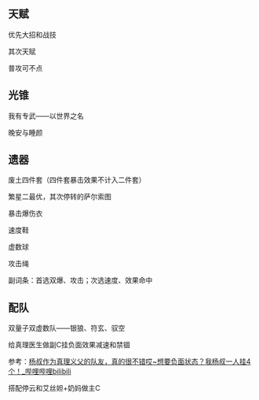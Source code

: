 ## 天赋

优先大招和战技

其次天赋 

普攻可不点

## 光锥

我有专武——以世界之名

晚安与睡颜

## 遗器

废土四件套（四件套暴击效果不计入二件套）

繁星二最优，其次停转的萨尔索图

暴击爆伤衣

速度鞋

虚数球

攻击绳

副词条：首选双爆、攻击；次选速度、效果命中

## 配队

双量子双虚数队——银狼、符玄、驭空

给真理医生做副C挂负面效果减速和禁锢

参考：[杨叔作为真理义父的队友，真的很不错哎~想要负面状态？我杨叔一人挂4个！_哔哩哔哩bilibili](https://www.bilibili.com/video/BV1bQ4y137Up/?spm_id_from=trigger_reload&vd_source=86646d951d84826a4640314db345f2aa)

搭配停云和艾丝妲+奶妈做主C